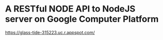# A RESTful NODE API to NodeJS server on Google Computer Platform

https://glass-tide-315223.uc.r.appspot.com/
